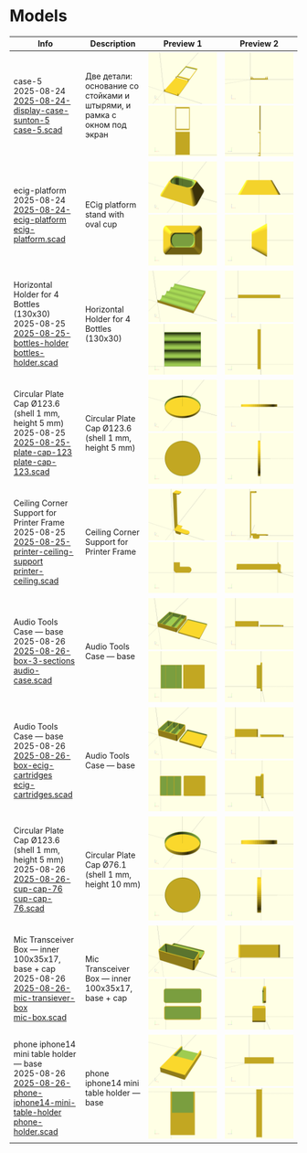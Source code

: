 # Models

| Info | Description | Preview 1 | Preview 2 |
| ---- | ----------- | --------- | --------- |
| case-5<br>2025-08-24<br>[2025-08-24-display-case-sunton-5](2025-08-24-display-case-sunton-5/)<br>[case-5.scad](2025-08-24-display-case-sunton-5/case-5.scad) | Две детали: основание со стойками и штырями, и рамка с окном под экран | ![iso-p](2025-08-24-display-case-sunton-5/case-5.preview.iso-p.png) ![xy-o](2025-08-24-display-case-sunton-5/case-5.preview.xy-o.png) | ![xz-p](2025-08-24-display-case-sunton-5/case-5.preview.xz-p.png) ![yz-p](2025-08-24-display-case-sunton-5/case-5.preview.yz-p.png) |
| ecig-platform<br>2025-08-24<br>[2025-08-24-ecig-platform](2025-08-24-ecig-platform/)<br>[ecig-platform.scad](2025-08-24-ecig-platform/ecig-platform.scad) | ECig platform stand with oval cup | ![iso-p](2025-08-24-ecig-platform/ecig-platform.preview.iso-p.png) ![xy-o](2025-08-24-ecig-platform/ecig-platform.preview.xy-o.png) | ![xz-p](2025-08-24-ecig-platform/ecig-platform.preview.xz-p.png) ![yz-p](2025-08-24-ecig-platform/ecig-platform.preview.yz-p.png) |
| Horizontal Holder for 4 Bottles (130x30)<br>2025-08-25<br>[2025-08-25-bottles-holder](2025-08-25-bottles-holder/)<br>[bottles-holder.scad](2025-08-25-bottles-holder/bottles-holder.scad) | Horizontal Holder for 4 Bottles (130x30) | ![iso-p](2025-08-25-bottles-holder/bottles-holder.preview.iso-p.png) ![xy-o](2025-08-25-bottles-holder/bottles-holder.preview.xy-o.png) | ![xz-p](2025-08-25-bottles-holder/bottles-holder.preview.xz-p.png) ![yz-p](2025-08-25-bottles-holder/bottles-holder.preview.yz-p.png) |
| Circular Plate Cap Ø123.6 (shell 1 mm, height 5 mm)<br>2025-08-25<br>[2025-08-25-plate-cap-123](2025-08-25-plate-cap-123/)<br>[plate-cap-123.scad](2025-08-25-plate-cap-123/plate-cap-123.scad) | Circular Plate Cap Ø123.6 (shell 1 mm, height 5 mm) | ![iso-p](2025-08-25-plate-cap-123/plate-cap-123.preview.iso-p.png) ![xy-o](2025-08-25-plate-cap-123/plate-cap-123.preview.xy-o.png) | ![xz-p](2025-08-25-plate-cap-123/plate-cap-123.preview.xz-p.png) ![yz-p](2025-08-25-plate-cap-123/plate-cap-123.preview.yz-p.png) |
| Ceiling Corner Support for Printer Frame<br>2025-08-25<br>[2025-08-25-printer-ceiling-support](2025-08-25-printer-ceiling-support/)<br>[printer-ceiling.scad](2025-08-25-printer-ceiling-support/printer-ceiling.scad) | Ceiling Corner Support for Printer Frame | ![iso-p](2025-08-25-printer-ceiling-support/printer-ceiling.preview.iso-p.png) ![xy-o](2025-08-25-printer-ceiling-support/printer-ceiling.preview.xy-o.png) | ![xz-p](2025-08-25-printer-ceiling-support/printer-ceiling.preview.xz-p.png) ![yz-p](2025-08-25-printer-ceiling-support/printer-ceiling.preview.yz-p.png) |
| Audio Tools Case — base<br>2025-08-26<br>[2025-08-26-box-3-sections](2025-08-26-box-3-sections/)<br>[audio-case.scad](2025-08-26-box-3-sections/audio-case.scad) | Audio Tools Case — base | ![iso-p](2025-08-26-box-3-sections/audio-case.preview.iso-p.png) ![xy-o](2025-08-26-box-3-sections/audio-case.preview.xy-o.png) | ![xz-p](2025-08-26-box-3-sections/audio-case.preview.xz-p.png) ![yz-p](2025-08-26-box-3-sections/audio-case.preview.yz-p.png) |
| Audio Tools Case — base<br>2025-08-26<br>[2025-08-26-box-ecig-cartridges](2025-08-26-box-ecig-cartridges/)<br>[ecig-cartridges.scad](2025-08-26-box-ecig-cartridges/ecig-cartridges.scad) | Audio Tools Case — base | ![iso-p](2025-08-26-box-ecig-cartridges/ecig-cartridges.preview.iso-p.png) ![xy-o](2025-08-26-box-ecig-cartridges/ecig-cartridges.preview.xy-o.png) | ![xz-p](2025-08-26-box-ecig-cartridges/ecig-cartridges.preview.xz-p.png) ![yz-p](2025-08-26-box-ecig-cartridges/ecig-cartridges.preview.yz-p.png) |
| Circular Plate Cap Ø123.6 (shell 1 mm, height 5 mm)<br>2025-08-26<br>[2025-08-26-cup-cap-76](2025-08-26-cup-cap-76/)<br>[cup-cap-76.scad](2025-08-26-cup-cap-76/cup-cap-76.scad) | Circular Plate Cap Ø76.1 (shell 1 mm, height 10 mm) | ![iso-p](2025-08-26-cup-cap-76/cup-cap-76.preview.iso-p.png) ![xy-o](2025-08-26-cup-cap-76/cup-cap-76.preview.xy-o.png) | ![xz-p](2025-08-26-cup-cap-76/cup-cap-76.preview.xz-p.png) ![yz-p](2025-08-26-cup-cap-76/cup-cap-76.preview.yz-p.png) |
| Mic Transceiver Box — inner 100x35x17, base + cap<br>2025-08-26<br>[2025-08-26-mic-transiever-box](2025-08-26-mic-transiever-box/)<br>[mic-box.scad](2025-08-26-mic-transiever-box/mic-box.scad) | Mic Transceiver Box — inner 100x35x17, base + cap | ![iso-p](2025-08-26-mic-transiever-box/mic-box.preview.iso-p.png) ![xy-o](2025-08-26-mic-transiever-box/mic-box.preview.xy-o.png) | ![xz-p](2025-08-26-mic-transiever-box/mic-box.preview.xz-p.png) ![yz-p](2025-08-26-mic-transiever-box/mic-box.preview.yz-p.png) |
| phone iphone14 mini table holder — base<br>2025-08-26<br>[2025-08-26-phone-iphone14-mini-table-holder](2025-08-26-phone-iphone14-mini-table-holder/)<br>[phone-holder.scad](2025-08-26-phone-iphone14-mini-table-holder/phone-holder.scad) | phone iphone14 mini table holder — base | ![iso-p](2025-08-26-phone-iphone14-mini-table-holder/phone-holder.preview.iso-p.png) ![xy-o](2025-08-26-phone-iphone14-mini-table-holder/phone-holder.preview.xy-o.png) | ![xz-p](2025-08-26-phone-iphone14-mini-table-holder/phone-holder.preview.xz-p.png) ![yz-p](2025-08-26-phone-iphone14-mini-table-holder/phone-holder.preview.yz-p.png) |
